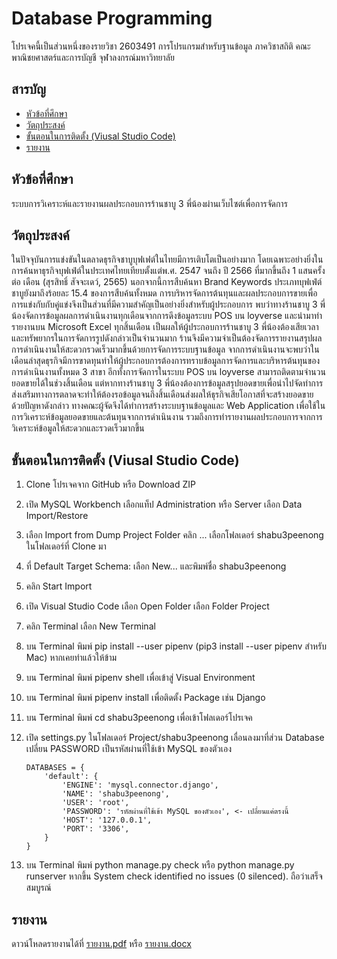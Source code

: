# Database Programming

โปรเจคนี้เป็นส่วนหนึ่งของรายวิชา 2603491 การโปรแกรมสำหรับฐานข้อมูล ภาควิชาสถิติ คณะพาณิชยศาสตร์และการบัญชี จุฬาลงกรณ์มหาวิทยาลัย

## สารบัญ

- [หัวข้อที่ศึกษา](หัวข้อที่ศึกษา)
- [วัตถุประสงค์](วัตถุประสงค์)
- [ขั้นตอนในการติดตั้ง (Viusal Studio Code)](ขั้นตอนในการติดตั้ง-(viusal-studio-code))
- [รายงาน](รายงาน)

## หัวข้อที่ศึกษา

ระบบการวิเคราะห์และรายงานผลประกอบการร้านชาบู 3 พี่น้องผ่านเว็บไซต์เพื่อการจัดการ

## วัตถุประสงค์

ในปัจจุบันการแข่งขันในตลาดธุรกิจชาบูบุฟเฟต์ในไทยมีการเติบโตเป็นอย่างมาก โดยเฉพาะอย่างยิ่งในการค้นหาธุรกิจบุฟเฟ่ต์ในประเทศไทยเทียบตั้งแต่พ.ศ. 2547 จนถึง ปี 2566 ที่มากขึ้นถึง 1 แสนครั้ง ต่อ เดือน (สุรสิทธิ์ สัจจะเดว์, 2565) นอกจากนี้การสืบค้นหา Brand Keywords ประเภทบุฟเฟ่ต์ชาบูยังมาถึงร้อยละ 15.4 ของการสืบค้นทั้งหมด การบริหารจัดการต้นทุนและผลประกอบการขายเพื่อการแข่งกับกับคู่แข่งจึงเป็นส่วนที่มีความสำคัญเป็นอย่างยิ่งสำหรับผู้ประกอบการ พบว่าทางร้านชาบู 3 พี่น้องจัดการข้อมูลผลการดำเนินงานทุกเดือนจากการดึงข้อมูลระบบ POS บน loyverse และนำมาทำรายงานบน Microsoft Excel ทุกสิ้นเดือน เป็นผลให้ผู้ประกอบการร้านชาบู 3 พี่น้องต้องเสียเวลาและทรัพยากรในการจัดการรูปดังกล่าวเป็นจำนวนมาก ร้านจึงมีความจำเป็นต้องจัดการรายงานสรุปผลการดำเนินงานให้สะดวกรวดเร็วมากขึ้นด้วยการจัดการระบบฐานข้อมูล จากการดำเนินงานจะพบว่าในเดือนล่าสุดธุรกิจมีการขาดทุนทำให้ผู้ประกอบการต้องการทราบข้อมูลการจัดการและบริหารต้นทุนของการดำเนินงานทั้งหมด 3 สาขา อีกทั้งการจัดการในระบบ POS บน loyverse สามารถติดตามจำนวนยอดขายได้ในช่วงสิ้นเดือน แต่หากทางร้านชาบู 3 พี่น้องต้องการข้อมูลสรุปยอดขายเพื่อนำไปจัดทำการส่งเสริมทางการตลาดจะทำให้ต้องรอข้อมูลจนถึงสิ้นเดือนส่งผลให้ธุรกิจเสียโอกาสที่จะสร้างยอดขาย ด้วยปัญหาดังกล่าว ทางคณะผู้จัดจึงได้ทำการสร้างระบบฐานข้อมูลและ Web Application เพื่อใช้ในการวิเคราะห์ข้อมูลยอดขายและต้นทุนจากการดำเนินงาน รวมถึงการทำรายงานผลประกอบการจากการวิเคราะห์ข้อมูลให้สะดวกและรวดเร็วมากขึ้น

## ขั้นตอนในการติดตั้ง (Viusal Studio Code)
1. Clone โปรเจคจาก GitHub หรือ Download ZIP
2. เปิด MySQL Workbench เลือกแท็ป Administration หรือ Server เลือก Data Import/Restore
3. เลือก Import from Dump Project Folder คลิก ... เลือกโฟลเดอร์ shabu3peenong ในโฟลเดอร์ที่ Clone มา
4. ที่ Default Target Schema: เลือก New... และพิมพ์ชื่อ shabu3peenong
5. คลิก Start Import
6. เปิด Visual Studio Code เลือก Open Folder เลือก Folder Project
7. คลิก Terminal เลือก New Terminal
8. บน Terminal พิมพ์ pip install --user pipenv (pip3 install --user pipenv สำหรับ Mac) หากเคยทำแล้วให้ข้าม
9. บน Terminal พิมพ์ pipenv shell เพื่อเข้าสู่ Visual Environment
10. บน Terminal พิมพ์ pipenv install เพื่อติดตั้ง Package เช่น Django
11. บน Terminal พิมพ์ cd shabu3peenong เพื่อเข้าโฟลเดอร์โปรเจค
12. เปิด settings.py ในโฟลเดอร์ Project/shabu3peenong เลื่อนลงมาที่ส่วน Database เปลี่ยน PASSWORD เป็นรหัสผ่านที่ใช้เข้า MySQL ของตัวเอง

        DATABASES = {
            'default': {
                'ENGINE': 'mysql.connector.django',
                'NAME': 'shabu3peenong',
                'USER': 'root',
                'PASSWORD': 'รหัสผ่านที่ใช้เข้า MySQL ของตัวเอง', <- เปลี่ยนแค่ตรงนี้
                'HOST': '127.0.0.1',
                'PORT': '3306',
            }
        }

13. บน Terminal พิมพ์ python manage.py check หรือ python manage.py runserver หากขึ้น System check identified no issues (0 silenced). ถือว่าเสร็จสมบูรณ์

## รายงาน

ดาวน์โหลดรายงานได้ที่ [รายงาน.pdf](Report/รายงาน.pdf) หรือ [รายงาน.docx](Report/รายงาน.docx)
